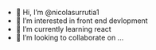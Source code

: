 - 👋 Hi, I’m @nicolasurrutia1
- 👀 I’m interested in front end devlopment
- 🌱 I’m currently learning react
- 💞️ I’m looking to collaborate on ...

<!---
nicolasurrutia1/nicolasurrutia1 is a ✨ special ✨ repository because its `README.md` (this file) appears on your GitHub profile.
You can click the Preview link to take a look at your changes.
--->
